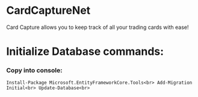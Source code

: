 # CardCaptureNet
Card Capture allows you to keep track of all your trading cards with ease!

<h1>Initialize Database commands:</h1>

### Copy into console: 
`Install-Package Microsoft.EntityFrameworkCore.Tools<br>
Add-Migration Initial<br>
Update-Database<br>`
